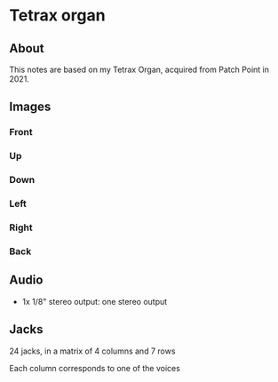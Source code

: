 # Tetrax organ

## About

This notes are based on my Tetrax Organ, acquired from Patch Point in 2021.

## Images

### Front

<!-- ![Deerhorn Organ - front](../images/deerhorn-organ-front.jpg "Deerhorn Organ - front") -->

<!-- ![Deerhorn Organ - front with notes](../images/deerhorn-organ-front-notes.jpg "Deerhorn Organ - front with notes") -->

### Up

<!-- ![Deerhorn Organ - up](../images/deerhorn-organ-up.jpg "Deerhorn Organ - up") -->

<!-- ![Deerhorn Organ - up with notes](../images/deerhorn-organ-up-notes.jpg "Deerhorn Organ - up with notes") -->

### Down

<!-- ![Deerhorn Organ - down](../images/deerhorn-organ-down.jpg "Deerhorn Organ - down") -->

<!-- ![Deerhorn Organ - down with notes](../images/deerhorn-organ-down-notes.jpg "Deerhorn Organ - down with notes") -->

### Left

<!-- ![Deerhorn Organ - left](../images/deerhorn-organ-left.jpg "Deerhorn Organ - left") -->

<!-- ![Deerhorn Organ - left with notes](../images/deerhorn-organ-left-notes.jpg "Deerhorn Organ - left with notes") -->

### Right

<!-- ![Deerhorn Organ - right](../images/deerhorn-organ-right.jpg "Deerhorn Organ - right") -->

<!-- ![Deerhorn Organ - right with notes](../images/deerhorn-organ-right-notes.jpg "Deerhorn Organ - right with notes") -->

### Back

<!-- ![Deerhorn Organ - back](../images/deerhorn-organ-back.jpg "Deerhorn Organ - back") -->

## Audio

* 1x 1/8" stereo output: one stereo output

## Jacks

24 jacks, in a matrix of 4 columns and 7 rows

Each column corresponds to one of the voices
